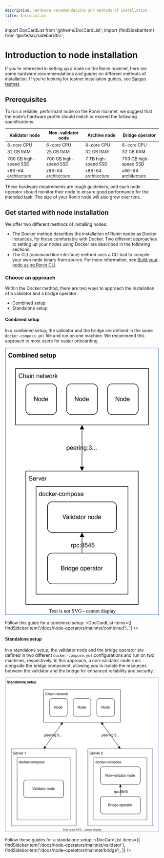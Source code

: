 ```yaml
---
description: Hardware recommendations and methods of installation.
title: Introduction
---
```


import DocCardList from '@theme/DocCardList'; 
import {findSidebarItem} from '@site/src/sidebarUtils';

# Introduction to node installation
If you’re interested in setting up a node on the Ronin mainnet, here are some hardware recommendations and guides on different methods of installation. If you're looking for testnet installation guides, see [Saigon testnet](node-operators/testnet).

## Prerequisites
To run a reliable, performant node on the Ronin mainnet, we suggest that the node’s hardware profile should match or exceed the following specifications:

|   Validator node          |   Non-validator node      |   Archive node         |   Bridge operator         |
|---------------------------|---------------------------|------------------------|---------------------------|
|   8-core CPU              |   6-core CPU              |   8-core CPU           |   8-core CPU              |
|   32 GB RAM               |   25 GB RAM               |   32 GB RAM            |   32 GB RAM               |
|   700 GB high-speed SSD   |   700 GB high-speed SSD   |   7 TB high-speed SSD  |   700 GB high-speed SSD   |
|   x86-64 architecture     |   x86-64 architecture     |   x86-64 architecture  |   x86-64 architecture     |

These hardware requirements are rough guidelines, and each node operator should monitor their node to ensure good performance for the intended task. The size of your Ronin node will also grow over time.

## Get started with node installation
We offer two different methods of installing nodes:
* The Docker method describes the installation of Ronin nodes as Docker instances, for those comfortable with Docker. Two different approaches to setting up your nodes using Docker are described in the following sections.
* The CLI (command line interface) method uses a CLI tool to compile your own node binary from source. For more information, see [Build your node using Ronin CLI](./../cli.md).

### Choose an approach
Within the Docker method, there are two ways to approach the installation of a validator and a bridge operator:
* Combined setup
* Standalone setup

#### Combined setup
In a combined setup, the validator and the bridge are defined in the same `docker-compose.yml` file and run on one machine. We recommend this approach to most users for easier onboarding.

![combined-setup](assets/combined-setup.svg)

Follow this guide for a combined setup:
<DocCardList items={[ 
    findSidebarItem('/docs/node-operators/mainnet/combined'),
    ]} />

#### Standalone setup
In a standalone setup, the validator node and the bridge operator are defined in two different `docker-compose.yml` configurations and run on two machines, respectively. In this approach, a non-validator node runs alongside the bridge component, allowing you to isolate the resources between the validator and the bridge for enhanced reliability and security.

![standalone-setup](assets/standalone-setup.svg)

Follow these guides for a standalone setup:
<DocCardList items={[ 
    findSidebarItem('/docs/node-operators/mainnet/validator'),
    findSidebarItem('/docs/node-operators/mainnet/bridge'),
    ]} />
